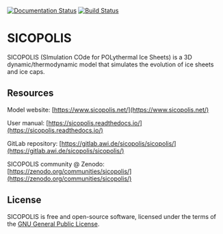 [![Documentation Status](https://readthedocs.org/projects/sicopolis/badge/?version=latest)](https://sicopolis.readthedocs.io/en/latest/?badge=latest)
[![Build Status](https://gitlab.awi.de/sicopolis/sicopolis/badges/develop/pipeline.svg)](https://gitlab.awi.de/sicopolis/sicopolis/-/commits/develop)

SICOPOLIS
=========

SICOPOLIS (SImulation COde for POLythermal Ice Sheets) is a 3D dynamic/thermodynamic model that simulates the evolution of ice sheets and ice caps. 

Resources
---------

Model website:
[https://www.sicopolis.net/](https://www.sicopolis.net/)

User manual:
[https://sicopolis.readthedocs.io/](https://sicopolis.readthedocs.io/)

GitLab repository:
[https://gitlab.awi.de/sicopolis/sicopolis/](https://gitlab.awi.de/sicopolis/sicopolis/)

SICOPOLIS community @ Zenodo:
[https://zenodo.org/communities/sicopolis/](https://zenodo.org/communities/sicopolis/)

License
-------

SICOPOLIS is free and open-source software, licensed under the terms of the [GNU General Public License](https://www.gnu.org/licenses/).
